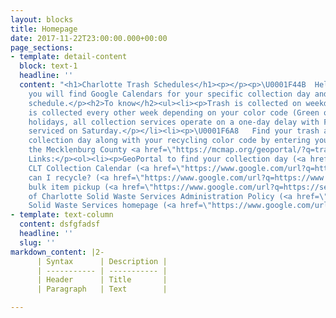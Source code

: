 ```yaml
---
layout: blocks
title: Homepage
date: 2017-11-22T23:00:00.000+00:00
page_sections:
- template: detail-content
  block: text-1
  headline: ''
  content: "<h1>Charlotte Trash Schedules</h1><p></p><p>\U0001F44B  Hello fellow Charlotteans!</p><p>Below
    you will find Google Calendars for your specific collection day and recycling
    schedule.</p><h2>To know</h2><ul><li><p>Trash is collected on weekdays M-F.</p></li><li><p>Recycling
    is collected every other week depending on your color code (Green or Orange).</p></li><li><p>Observed
    holidays, all collection services operate on a one-day delay with Friday customers
    serviced on Saturday.</p></li><li><p>\U0001F6A8   Find your trash and recycling
    collection day along with your recycling color code by entering your address at
    the Mecklenburg County <a href=\"https://mcmap.org/geoportal/?q=trash\" title=\"GeoPortal\">GeoPortal</a>.</p></li></ul><p></p><p></p><p></p><p>Helpful
    Links:</p><ol><li><p>GeoPortal to find your collection day (<a href=\"https://www.google.com/url?q=https://mcmap.org/geoportal/?q%3Dtrash&amp;sa=D&amp;source=calendar&amp;usd=2&amp;usg=AOvVaw13TWXjuDxwNntA_30xaqAH\">link</a>)</p></li><li><p>2021
    CLT Collection Calendar (<a href=\"https://www.google.com/url?q=https://charlottenc.gov/SWS/Documents/SWS_2021_Calendar_3Pages_112020.pdf&amp;sa=D&amp;source=calendar&amp;usd=2&amp;usg=AOvVaw1_rng4Egc1d5TsvDkHMg4i\">.pdf</a>)</p></li><li><p>What
    can I recycle? (<a href=\"https://www.google.com/url?q=https://www.mecknc.gov/LUESA/SolidWaste/Disposal-Recycling/Pages/what-can-and-cannot-be-recycled.aspx&amp;sa=D&amp;source=calendar&amp;usd=2&amp;usg=AOvVaw22ruJ76ywJbtUiHZseMIEQ\">link</a>)</p></li><li><p>Schedule
    bulk item pickup (<a href=\"https://www.google.com/url?q=https://servicerequest.charlottenc.gov/service/BULKITEM&amp;sa=D&amp;source=calendar&amp;usd=2&amp;usg=AOvVaw1vFIZyzoWb-n40KJRDVc9P\">link</a>)</p></li><li><p>City
    of Charlotte Solid Waste Services Administration Policy (<a href=\"https://www.google.com/url?q=https://charlottenc.gov/SWS/Documents/SWS_Administrative_Policy_January_2018.pdf&amp;sa=D&amp;source=calendar&amp;usd=2&amp;usg=AOvVaw0ctmesYsqno7LxwiFf6Gef\">.pdf</a>)</p></li><li><p>CLT
    Solid Waste Services homepage (<a href=\"https://www.google.com/url?q=https://charlottenc.gov/SWS/Pages/default.aspx&amp;sa=D&amp;source=calendar&amp;usd=2&amp;usg=AOvVaw0W89x-gCL_1UrAeKq1mO_o\">link</a>)</p></li></ol><p></p>"
- template: text-column
  content: dsfgfadsf
  headline: ''
  slug: ''
markdown_content: |2-
      | Syntax      | Description |
      | ----------- | ----------- |
      | Header      | Title       |
      | Paragraph   | Text        |

---
```

